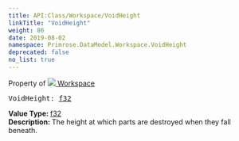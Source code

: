 ```yaml
---
title: API:Class/Workspace/VoidHeight
linkTitle: "VoidHeight"
weight: 86
date: 2019-08-02
namespace: Primrose.DataModel.Workspace.VoidHeight
deprecated: false
no_list: true
---
```

Property of <a href="/docs/api-reference/Class/Workspace"><img src="/icons/silk/world.png"/>&nbsp;Workspace</a>
<pre class="method-declaration">
VoidHeight: <a class="type" href="/docs/api-reference/System/Primitives#single">f32</a></pre>
<b>Value Type: </b>
<a class="type" href="/docs/api-reference/System/Primitives#single">f32</a>
<br/>
<b>Description: </b>
The height at which parts are destroyed when they fall beneath.

